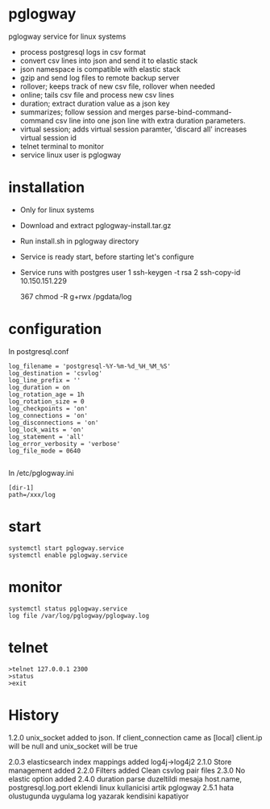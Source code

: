 # pglogway
pglogway service for linux systems

- process postgresql logs in csv format
- convert csv lines into json and send it to elastic stack
- json namespace is compatible with elastic stack
- gzip and send log files to remote backup server
- rollover; keeps track of new csv file, rollover when needed
- online; tails csv file and process new csv lines
- duration; extract duration value as a json key
- summarizes; follow session and merges parse-bind-command-command csv line into one json line with extra duration parameters.
- virtual session; adds virtual session paramter, 'discard all' increases virtual session id
- telnet terminal to monitor
- service linux user is pglogway

# installation
- Only for linux systems
- Download and extract pglogway-install.tar.gz
- Run install.sh in pglogway directory
- Service is ready start, before starting let's configure
- Service runs with postgres user
    1  ssh-keygen -t rsa
    2  ssh-copy-id 10.150.151.229


  367  chmod -R g+rwx /pgdata/log


# configuration
In postgresql.conf
```
log_filename = 'postgresql-%Y-%m-%d_%H_%M_%S'
log_destination = 'csvlog'
log_line_prefix = '' 
log_duration = on
log_rotation_age = 1h
log_rotation_size = 0			
log_checkpoints = 'on'
log_connections = 'on'
log_disconnections = 'on'
log_lock_waits = 'on'
log_statement = 'all'
log_error_verbosity = 'verbose' 
log_file_mode = 0640


```

In /etc/pglogway.ini
```
[dir-1]
path=/xxx/log
```
# start
```
systemctl start pglogway.service
systemctl enable pglogway.service
```
# monitor
```
systemctl status pglogway.service
log file /var/log/pglogway/pglogway.log
```
# telnet
```
>telnet 127.0.0.1 2300
>status
>exit
```
# History
1.2.0
unix_socket added to json. If client_connection came as [local] client.ip will be null and unix_socket will be true

2.0.3
elasticsearch index mappings added
log4j->log4j2
2.1.0
Store management added
2.2.0
Filters added
Clean csvlog pair files
2.3.0
No elastic option added
2.4.0
duration parse duzeltildi
mesaja host.name, postgresql.log.port eklendi
linux kullanicisi artik pglogway
2.5.1
hata olustugunda uygulama log yazarak kendisini kapatiyor

